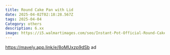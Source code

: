 ```yaml
---
title: Round Cake Pan with Lid
date: 2025-04-02T02:18:28.567Z
tags: 2025-04-04
Category: others
description: 6.xx
image: https://i5.walmartimages.com/seo/Instant-Pot-Official-Round-Cake-Pan-with-Lid-Removable-Base-and-Removable-Divider_7bff3606-f4b8-4701-99bd-4512dd3d5d64.9484b2989b3fca7aa05380d877db7df0.jpeg?odnHeight=640&odnWidth=640&odnBg=FFFFFF
---
```

https://mavely.app.link/e/8oMUxzp9dSb   ad